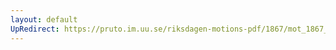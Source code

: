 ```yaml
---
layout: default
UpRedirect: https://pruto.im.uu.se/riksdagen-motions-pdf/1867/mot_1867__ak__98/mot_1867__ak__98-002.pdf
---
```

